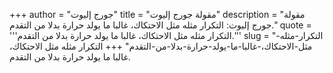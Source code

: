 +++
author = "جورج إليوت"
title = "مقولة جورج إليوت"
description = "مقولة جورج إليوت: التكرار مثله مثل الاحتكاك، غالبا ما يولد حرارة بدلا من التقدم."
quote = '''التكرار مثله مثل الاحتكاك، غالبا ما يولد حرارة بدلا من التقدم.'''
slug = "التكرار-مثله-مثل-الاحتكاك،-غالبا-ما-يولد-حرارة-بدلا-من-التقدم"
+++
التكرار مثله مثل الاحتكاك، غالبا ما يولد حرارة بدلا من التقدم.
